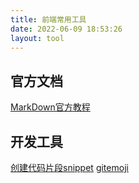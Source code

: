 ```yaml
---
title: 前端常用工具
date: 2022-06-09 18:53:26
layout: tool
---
```

## 官方文档

[MarkDown官方教程](https://markdown.com.cn/)

## 开发工具
[创建代码片段snippet](https://snippet-generator.app/)
[gitemoji](https://gitmoji.dev/)

